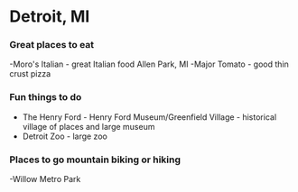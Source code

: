 # Detroit, MI

### Great places to eat

-Moro's Italian - great Italian food Allen Park, MI
-Major Tomato - good thin crust pizza

### Fun things to do

- The Henry Ford - Henry Ford Museum/Greenfield Village - historical village of places and large museum
- Detroit Zoo - large zoo


### Places to go mountain biking or hiking

-Willow Metro Park

